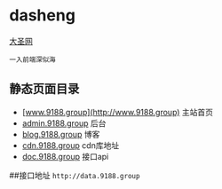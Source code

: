 # dasheng
[大圣网](http://www.9188.group)


`一入前端深似海`
    

## 静态页面目录
- [www.9188.group](http://www.9188.group) 主站首页
- [admin.9188.group](http://admin.9188.group)  后台
- [blog.9188.group](http://blog.9188.group) 博客
- [cdn.9188.group](http://cdn.9188.group) cdn库地址
- [doc.9188.group](http://doc.9188.group) 接口api


##接口地址
`http://data.9188.group`

